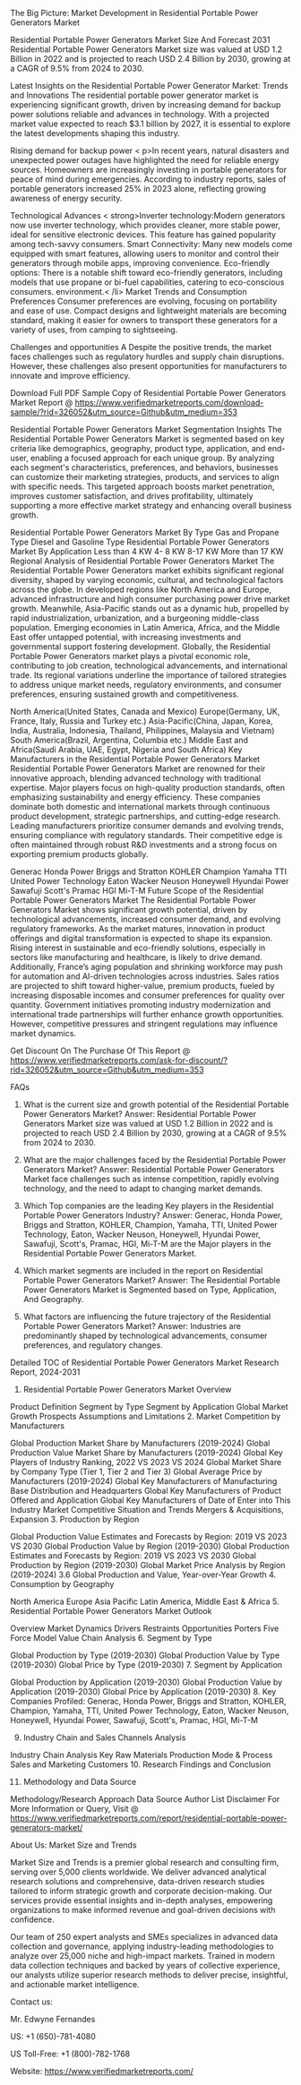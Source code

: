 The Big Picture: Market Development in Residential Portable Power Generators Market


Residential Portable Power Generators Market Size And Forecast 2031
Residential Portable Power Generators Market size was valued at USD 1.2 Billion in 2022 and is projected to reach USD 2.4 Billion by 2030, growing at a CAGR of 9.5% from 2024 to 2030.

Latest Insights on the Residential Portable Power Generator Market: Trends and Innovations
The residential portable power generator market is experiencing significant growth, driven by increasing demand for backup power solutions reliable and advances in technology. With a projected market value expected to reach $3.1 billion by 2027, it is essential to explore the latest developments shaping this industry.

Rising demand for backup power
< p>In recent years, natural disasters and unexpected power outages have highlighted the need for reliable energy sources. Homeowners are increasingly investing in portable generators for peace of mind during emergencies. According to industry reports, sales of portable generators increased 25% in 2023 alone, reflecting growing awareness of energy security.

Technological Advances
< strong>Inverter technology:Modern generators now use inverter technology, which provides cleaner, more stable power, ideal for sensitive electronic devices. This feature has gained popularity among tech-savvy consumers.
Smart Connectivity: Many new models come equipped with smart features, allowing users to monitor and control their generators through mobile apps, improving convenience.
Eco-friendly options: There is a notable shift toward eco-friendly generators, including models that use propane or bi-fuel capabilities, catering to eco-conscious consumers. environment.< /li>
Market Trends and Consumption Preferences
Consumer preferences are evolving, focusing on portability and ease of use. Compact designs and lightweight materials are becoming standard, making it easier for owners to transport these generators for a variety of uses, from camping to sightseeing.

Challenges and opportunities
A Despite the positive trends, the market faces challenges such as regulatory hurdles and supply chain disruptions. However, these challenges also present opportunities for manufacturers to innovate and improve efficiency.

Download Full PDF Sample Copy of Residential Portable Power Generators Market Report @ https://www.verifiedmarketreports.com/download-sample/?rid=326052&utm_source=Github&utm_medium=353

Residential Portable Power Generators Market Segmentation Insights
The Residential Portable Power Generators Market is segmented based on key criteria like demographics, geography, product type, application, and end-user, enabling a focused approach for each unique group. By analyzing each segment's characteristics, preferences, and behaviors, businesses can customize their marketing strategies, products, and services to align with specific needs. This targeted approach boosts market penetration, improves customer satisfaction, and drives profitability, ultimately supporting a more effective market strategy and enhancing overall business growth.

Residential Portable Power Generators Market By Type
Gas and Propane Type
Diesel and Gasoline Type
Residential Portable Power Generators Market By Application
Less than 4 KW
4- 8 KW
8-17 KW
More than 17 KW
Regional Analysis of Residential Portable Power Generators Market
The Residential Portable Power Generators market exhibits significant regional diversity, shaped by varying economic, cultural, and technological factors across the globe. In developed regions like North America and Europe, advanced infrastructure and high consumer purchasing power drive market growth. Meanwhile, Asia-Pacific stands out as a dynamic hub, propelled by rapid industrialization, urbanization, and a burgeoning middle-class population. Emerging economies in Latin America, Africa, and the Middle East offer untapped potential, with increasing investments and governmental support fostering development. Globally, the Residential Portable Power Generators market plays a pivotal economic role, contributing to job creation, technological advancements, and international trade. Its regional variations underline the importance of tailored strategies to address unique market needs, regulatory environments, and consumer preferences, ensuring sustained growth and competitiveness.

North America(United States, Canada and Mexico)
Europe(Germany, UK, France, Italy, Russia and Turkey etc.)
Asia-Pacific(China, Japan, Korea, India, Australia, Indonesia, Thailand, Philippines, Malaysia and Vietnam)
South America(Brazil, Argentina, Columbia etc.)
Middle East and Africa(Saudi Arabia, UAE, Egypt, Nigeria and South Africa)
Key Manufacturers in the Residential Portable Power Generators Market
Residential Portable Power Generators Market are renowned for their innovative approach, blending advanced technology with traditional expertise. Major players focus on high-quality production standards, often emphasizing sustainability and energy efficiency. These companies dominate both domestic and international markets through continuous product development, strategic partnerships, and cutting-edge research. Leading manufacturers prioritize consumer demands and evolving trends, ensuring compliance with regulatory standards. Their competitive edge is often maintained through robust R&D investments and a strong focus on exporting premium products globally.

Generac
Honda Power
Briggs and Stratton
KOHLER
Champion
Yamaha
TTI
United Power Technology
Eaton
Wacker Neuson
Honeywell
Hyundai Power
Sawafuji
Scott's
Pramac
HGI
Mi-T-M
Future Scope of the Residential Portable Power Generators Market
The Residential Portable Power Generators Market shows significant growth potential, driven by technological advancements, increased consumer demand, and evolving regulatory frameworks. As the market matures, innovation in product offerings and digital transformation is expected to shape its expansion. Rising interest in sustainable and eco-friendly solutions, especially in sectors like manufacturing and healthcare, is likely to drive demand. Additionally, France’s aging population and shrinking workforce may push for automation and AI-driven technologies across industries. Sales ratios are projected to shift toward higher-value, premium products, fueled by increasing disposable incomes and consumer preferences for quality over quantity. Government initiatives promoting industry modernization and international trade partnerships will further enhance growth opportunities. However, competitive pressures and stringent regulations may influence market dynamics.

Get Discount On The Purchase Of This Report @ https://www.verifiedmarketreports.com/ask-for-discount/?rid=326052&utm_source=Github&utm_medium=353

FAQs
1. What is the current size and growth potential of the Residential Portable Power Generators Market?
Answer: Residential Portable Power Generators Market size was valued at USD 1.2 Billion in 2022 and is projected to reach USD 2.4 Billion by 2030, growing at a CAGR of 9.5% from 2024 to 2030.

2. What are the major challenges faced by the Residential Portable Power Generators Market?
Answer: Residential Portable Power Generators Market face challenges such as intense competition, rapidly evolving technology, and the need to adapt to changing market demands.

3. Which Top companies are the leading Key players in the Residential Portable Power Generators Industry?
Answer: Generac, Honda Power, Briggs and Stratton, KOHLER, Champion, Yamaha, TTI, United Power Technology, Eaton, Wacker Neuson, Honeywell, Hyundai Power, Sawafuji, Scott's, Pramac, HGI, Mi-T-M are the Major players in the Residential Portable Power Generators Market.

4. Which market segments are included in the report on Residential Portable Power Generators Market?
Answer: The Residential Portable Power Generators Market is Segmented based on Type, Application, And Geography.

5. What factors are influencing the future trajectory of the Residential Portable Power Generators Market?
Answer: Industries are predominantly shaped by technological advancements, consumer preferences, and regulatory changes.

Detailed TOC of Residential Portable Power Generators Market Research Report, 2024-2031
1. Residential Portable Power Generators Market Overview

Product Definition
Segment by Type
Segment by Application
Global Market Growth Prospects
Assumptions and Limitations
2. Market Competition by Manufacturers

Global Production Market Share by Manufacturers (2019-2024)
Global Production Value Market Share by Manufacturers (2019-2024)
Global Key Players of Industry Ranking, 2022 VS 2023 VS 2024
Global Market Share by Company Type (Tier 1, Tier 2 and Tier 3)
Global Average Price by Manufacturers (2019-2024)
Global Key Manufacturers of Manufacturing Base Distribution and Headquarters
Global Key Manufacturers of Product Offered and Application
Global Key Manufacturers of Date of Enter into This Industry
Market Competitive Situation and Trends
Mergers & Acquisitions, Expansion
3. Production by Region

Global Production Value Estimates and Forecasts by Region: 2019 VS 2023 VS 2030
Global Production Value by Region (2019-2030)
Global Production Estimates and Forecasts by Region: 2019 VS 2023 VS 2030
Global Production by Region (2019-2030)
Global Market Price Analysis by Region (2019-2024) 3.6 Global Production and Value, Year-over-Year Growth
4. Consumption by Geography

North America
Europe
Asia Pacific
Latin America, Middle East & Africa
5. Residential Portable Power Generators Market Outlook

Overview
Market Dynamics
Drivers
Restraints
Opportunities
Porters Five Force Model
Value Chain Analysis 
6. Segment by Type

Global Production by Type (2019-2030)
Global Production Value by Type (2019-2030)
Global Price by Type (2019-2030)
7. Segment by Application

Global Production by Application (2019-2030)
Global Production Value by Application (2019-2030)
Global Price by Application (2019-2030)
8. Key Companies Profiled: Generac, Honda Power, Briggs and Stratton, KOHLER, Champion, Yamaha, TTI, United Power Technology, Eaton, Wacker Neuson, Honeywell, Hyundai Power, Sawafuji, Scott's, Pramac, HGI, Mi-T-M

9. Industry Chain and Sales Channels Analysis

Industry Chain Analysis
Key Raw Materials
Production Mode & Process
Sales and Marketing
Customers
10. Research Findings and Conclusion

11. Methodology and Data Source

Methodology/Research Approach
Data Source
Author List
Disclaimer
For More Information or Query, Visit @ https://www.verifiedmarketreports.com/report/residential-portable-power-generators-market/

About Us: Market Size and Trends

Market Size and Trends is a premier global research and consulting firm, serving over 5,000 clients worldwide. We deliver advanced analytical research solutions and comprehensive, data-driven research studies tailored to inform strategic growth and corporate decision-making. Our services provide essential insights and in-depth analyses, empowering organizations to make informed revenue and goal-driven decisions with confidence.

Our team of 250 expert analysts and SMEs specializes in advanced data collection and governance, applying industry-leading methodologies to analyze over 25,000 niche and high-impact markets. Trained in modern data collection techniques and backed by years of collective experience, our analysts utilize superior research methods to deliver precise, insightful, and actionable market intelligence.

Contact us:

Mr. Edwyne Fernandes

US: +1 (650)-781-4080

US Toll-Free: +1 (800)-782-1768

Website: https://www.verifiedmarketreports.com/
